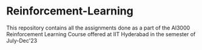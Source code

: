 # Reinforcement-Learning
This repository contains all the assignments done as a part of the AI3000 Reinforcement Learning Course offered at IIT Hyderabad in the semester of July-Dec'23
